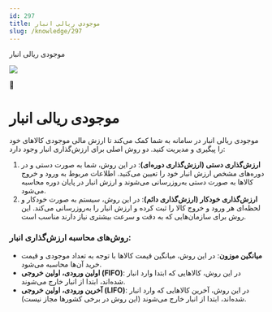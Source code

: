```yaml
---
id: 297
title: موجودی ریالی انبار
slug: /knowledge/297
---
```



 

موجودی ریالی انبار

 

![](https://odoofarsi.com/web/image/4273?access_token=758ed00a-51be-44b6-a98e-ee34230ae391)

📖

# موجودی ریالی انبار

موجودی ریالی انبار در سامانه به شما کمک می‌کند تا ارزش مالی موجودی کالاهای خود را پیگیری و مدیریت کنید. دو روش اصلی برای ارزش‌گذاری انبار وجود دارد:

1. **ارزش‌گذاری دستی (ارزش‌گذاری دوره‌ای)**: در این روش، شما به صورت دستی و در دوره‌های مشخص ارزش انبار خود را تعیین می‌کنید. اطلاعات مربوط به ورود و خروج کالاها به صورت دستی به‌روزرسانی می‌شوند و ارزش انبار در پایان دوره محاسبه می‌شود.
2. **ارزش‌گذاری خودکار (ارزش‌گذاری دائم)**: در این روش، سیستم به صورت خودکار و لحظه‌ای هر ورود و خروج کالا را ثبت کرده و ارزش انبار را به‌روزرسانی می‌کند. این روش برای سازمان‌هایی که به دقت و سرعت بیشتری نیاز دارند مناسب است.

### روش‌های محاسبه ارزش‌گذاری انبار:

* **میانگین موزون**: در این روش، میانگین قیمت کالاها با توجه به تعداد موجودی و قیمت خرید آن‌ها محاسبه می‌شود.
* **اولین ورودی، اولین خروجی (FIFO)**: در این روش، کالاهایی که ابتدا وارد انبار شده‌اند، ابتدا از انبار خارج می‌شوند.
* **آخرین ورودی، اولین خروجی (LIFO)**: در این روش، آخرین کالاهایی که وارد انبار شده‌اند، ابتدا از انبار خارج می‌شوند (این روش در برخی کشورها مجاز نیست).